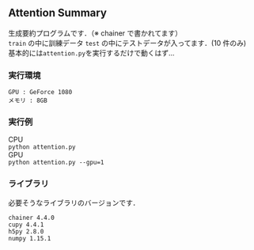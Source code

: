 ## Attention Summary
生成要約プログラムです．（※ chainer で書かれてます）  
`train` の中に訓練データ `test` の中にテストデータが入ってます．(10 件のみ)  
基本的には`attention.py`を実行するだけで動くはず...
### 実行環境
```
GPU : GeForce 1080  
メモリ : 8GB
```
### 実行例  
CPU  
`python attention.py`  
GPU  
`python attention.py --gpu=1`

### ライブラリ
必要そうなライブラリのバージョンです．
```
chainer 4.4.0  
cupy 4.4.1  
h5py 2.8.0  
numpy 1.15.1
```

